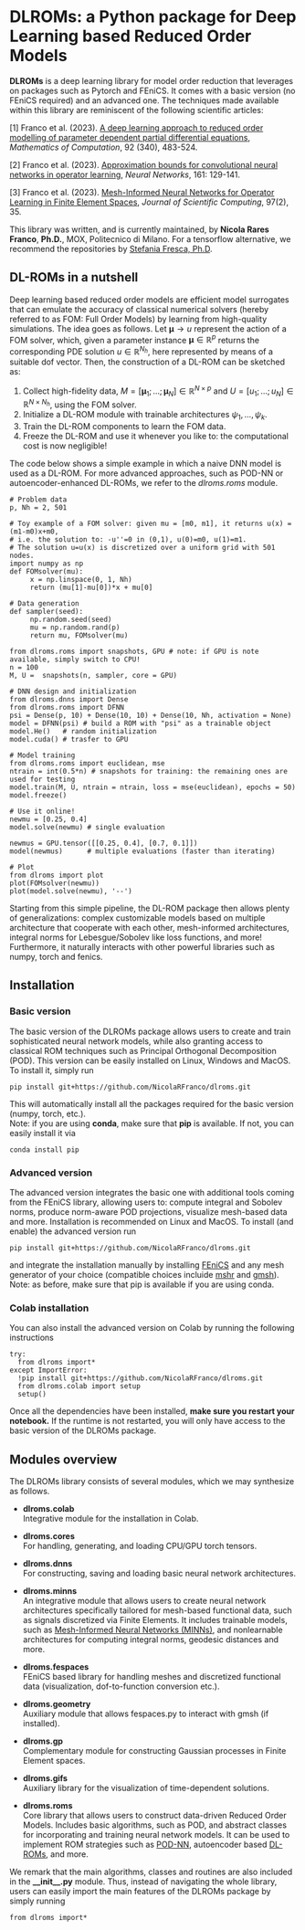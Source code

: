 # DLROMs: a Python package for Deep Learning based Reduced Order Models


**DLROMs** is a deep learning library for model order reduction that leverages on packages such as Pytorch and FEniCS. It comes with a basic version (no FEniCS required) and an advanced one. The techniques made available within this library are reminiscent of the following scientific articles: 

[1] Franco et al. (2023). [A deep learning approach to reduced order modelling of parameter dependent partial differential equations](https://doi.org/10.1090/mcom/3781), *Mathematics of Computation*, 92 (340), 483-524.
     
[2] Franco et al. (2023). [Approximation bounds for convolutional neural networks in operator learning](https://doi.org/10.1016/j.neunet.2023.01.029), *Neural Networks*, 161: 129-141.
     
[3] Franco et al. (2023). [Mesh-Informed Neural Networks for Operator Learning in Finite Element Spaces](https://doi.org/10.1007/s10915-023-02331-1), *Journal of Scientific Computing*, 97(2), 35.

This library was written, and is currently maintained, by **Nicola Rares Franco**, **Ph.D.**, MOX, Politecnico di Milano. For a tensorflow alternative, we recommend the repositories by [Stefania Fresca, Ph.D](https://github.com/stefaniafresca).


## DL-ROMs in a nutshell

Deep learning based reduced order models are efficient model surrogates that can emulate the accuracy of classical numerical solvers (hereby referred to as FOM: Full Order Models) by learning from high-quality simulations. The idea goes as follows. Let $\boldsymbol{\mu}\to u$ represent the action of a FOM solver, which, given a parameter instance $\boldsymbol{\mu}\in\mathbb{R}^{p}$ returns the corresponding PDE solution $u\in\mathbb{R}^{N_{h}}$, here represented by means of a suitable dof vector. Then, the construction of a DL-ROM can be sketched as:

1. Collect high-fidelity data, $`M=[\boldsymbol{\mu}_{1};\dots;\boldsymbol{\mu}_{N}]\in\mathbb{R}^{N\times p}`$ and $`U=[u_{1};\dots;u_{N}]\in\mathbb{R}^{N\times N_{h}}`$, using the FOM solver.
2. Initialize a DL-ROM module with trainable architectures $\psi_{1},\dots,\psi_{k}$.
3. Train the DL-ROM components to learn the FOM data.
4. Freeze the DL-ROM and use it whenever you like to: the computational cost is now negligible!

The code below shows a simple example in which a naive DNN model is used as a DL-ROM. For more advanced approaches, such as POD-NN or autoencoder-enhanced DL-ROMs, we refer to the *dlroms.roms* module.

    # Problem data
    p, Nh = 2, 501

    # Toy example of a FOM solver: given mu = [m0, m1], it returns u(x) = (m1-m0)x+m0, 
    # i.e. the solution to: -u''=0 in (0,1), u(0)=m0, u(1)=m1. 
    # The solution u=u(x) is discretized over a uniform grid with 501 nodes.
    import numpy as np
    def FOMsolver(mu):
         x = np.linspace(0, 1, Nh)
         return (mu[1]-mu[0])*x + mu[0]

    # Data generation
    def sampler(seed):
         np.random.seed(seed)
         mu = np.random.rand(p)
         return mu, FOMsolver(mu)

    from dlroms.roms import snapshots, GPU # note: if GPU is note available, simply switch to CPU!
    n = 100
    M, U =  snapshots(n, sampler, core = GPU) 

    # DNN design and initialization
    from dlroms.dnns import Dense
    from dlroms.roms import DFNN
    psi = Dense(p, 10) + Dense(10, 10) + Dense(10, Nh, activation = None)
    model = DFNN(psi) # build a ROM with "psi" as a trainable object
    model.He()   # random initialization
    model.cuda() # trasfer to GPU

    # Model training
    from dlroms.roms import euclidean, mse
    ntrain = int(0.5*n) # snapshots for training: the remaining ones are used for testing
    model.train(M, U, ntrain = ntrain, loss = mse(euclidean), epochs = 50)
    model.freeze()

    # Use it online!
    newmu = [0.25, 0.4]
    model.solve(newmu) # single evaluation

    newmus = GPU.tensor([[0.25, 0.4], [0.7, 0.1]])
    model(newmus)      # multiple evaluations (faster than iterating)

    # Plot
    from dlroms import plot
    plot(FOMsolver(newmu))
    plot(model.solve(newmu), '--')

Starting from this simple pipeline, the DL-ROM package then allows plenty of generalizations: complex customizable models based on multiple architecture that cooperate with each other, mesh-informed architectures, integral norms for Lebesgue/Sobolev like loss functions, and more! Furthermore, it naturally interacts with other powerful libraries such as numpy, torch and fenics.

## Installation
### Basic version
The basic version of the DLROMs package allows users to create and train sophisticated neural network models, while also granting access to classical ROM techniques such as Principal Orthogonal Decomposition (POD). This version can be easily installed on Linux, Windows and MacOS. To install it, simply run

    pip install git+https://github.com/NicolaRFranco/dlroms.git

This will automatically install all the packages required for the basic version (numpy, torch, etc.). </br>
Note: if you are using **conda**, make sure that **pip** is available. If not, you can easily install it via

    conda install pip

### Advanced version
The advanced version integrates the basic one with additional tools coming from the FEniCS library, allowing users to: compute integral and Sobolev norms, produce norm-aware POD projections, visualize mesh-based data and more. Installation is recommended on Linux and MacOS. To install (and enable) the advanced version run

    pip install git+https://github.com/NicolaRFranco/dlroms.git

and integrate the installation manually by installing [FEniCS](https://fenicsproject.org/) and any mesh generator of your choice (compatible choices incluide [mshr](https://anaconda.org/conda-forge/mshr) and [gmsh](https://anaconda.org/conda-forge/gmsh)).</br>
Note: as before, make sure that pip is available if you are using conda.

### Colab installation
You can also install the advanced version on Colab by running the following instructions

    try:
      from dlroms import*
    except ImportError:
      !pip install git+https://github.com/NicolaRFranco/dlroms.git
      from dlroms.colab import setup
      setup()

Once all the dependencies have been installed, **make sure you restart your notebook.** If the runtime is not restarted, you will only have access to the basic version of the DLROMs package.



## Modules overview
The DLROMs library consists of several modules, which we may synthesize as follows.

* **dlroms.colab**</br> Integrative module for the installation in Colab.
  
* **dlroms.cores**</br> For handling, generating, and loading CPU/GPU torch tensors.
  
* **dlroms.dnns**</br> For constructing, saving and loading basic neural network architectures.
  
* **dlroms.minns**</br> An integrative module that allows users to create neural network architectures specifically tailored for mesh-based functional data, such as signals discretized via Finite Elements. It includes trainable models, such as [Mesh-Informed Neural Networks (MINNs)](https://doi.org/10.1007/s10915-023-02331-1), and nonlearnable architectures for computing integral norms, geodesic distances and more.
  
* **dlroms.fespaces**</br> FEniCS based library for handling meshes and discretized functional data (visualization, dof-to-function conversion etc.).
  
* **dlroms.geometry**</br> Auxiliary module that allows fespaces.py to interact with gmsh (if installed).
  
* **dlroms.gp**</br> Complementary module for constructing Gaussian processes in Finite Element spaces.
  
* **dlroms.gifs**</br> Auxiliary library for the visualization of time-dependent solutions.
  
* **dlroms.roms**</br> Core library that allows users to construct data-driven Reduced Order Models. Includes basic algorithms, such as POD, and abstract classes for incorporating and training neural network models. It can be used to implement ROM strategies such as [POD-NN](https://doi.org/10.1016/j.jcp.2018.02.037), autoencoder based [DL-ROMs](https://doi.org/10.1090/mcom/3781), and more.

We remark that the main algorithms, classes and routines are also included in the **\_\_init\_\_.py** module. Thus, instead of navigating the whole library, users can easily import the main features of the DLROMs package by simply running

    from dlroms import*
